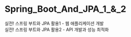 # Spring_Boot_And_JPA_1_&_2
실전! 스프링 부트와 JPA 활용1 - 웹 애플리케이션 개발 <br>
실전! 스프링 부트와 JPA 활용2 - API 개발과 성능 최적화
